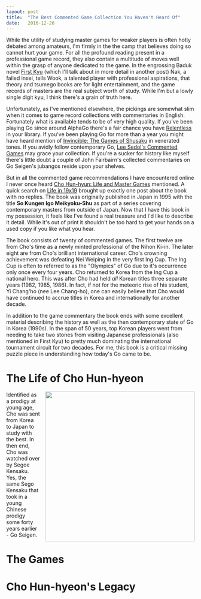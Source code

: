 ```yaml
---
layout: post
title:  "The Best Commented Game Collection You Haven't Heard Of"
date:   2016-12-26
---
```


While the utility of studying master games for weaker players is often
hotly debated among amateurs, I'm firmly in the the camp that believes
doing so cannot hurt your game. For all the profound reading present
in a professional game record, they also contain a multitude of moves
well within the grasp of anyone dedicated to the game. In the
engrossing Baduk novel [First Kyu]() (which I'll talk about in more
detail in another post) Nak, a failed insei, tells Wook, a talented
player with professional aspirations, that theory and tsumego books
are for light entertainment, and the game records of masters are the real
subject worth of study. While I'm but a lowly single digit kyu, I
think there's a grain of truth here.

Unfortunately, as I've mentioned elsewhere, the pickings are somewhat
slim when it comes to game record collections with commentaries
in English. Fortunately what is available tends to be of
very high quality. If you've been playing Go since around AlphaGo
there's a fair chance you have
[Relentless](http://senseis.xmp.net/?Relentless) in your library. If
you've been playing Go for more than a year you might have heard
mention of
[Invincible: The Games of Shusaku](http://senseis.xmp.net/?Invincible)
in venerated tones. If you avidly follow contemporary Go,
[Lee Sedol's Commented Games](http://senseis.xmp.net/?CommentedGamesByLeeSedol)
may grace your collection. If you're a sucker for history like myself
there's little doubt a couple of John Fairbairn's collected
commentaries on Go Seigen's jubangos reside upon your shelves.

But in all the commented game recommendations I have encountered online I
never once heard
[Cho Hun-hyun: Life and Master Games](http://senseis.xmp.net/?ChoHunhyunLifeAndMasterGames)
mentioned. A quick search on [Life in 19x19](http://lifein19x19.com)
brought up exactly one post about the book with no replies. The book
was originally published in Japan in 1995 with the title **So Kungen
Igo Meikyoku-Shu** as part of
a series covering contemporary masters from outside of Japan. Now that I
have this book in my possession, it feels like I've found a real
treasure and I'd like to describe it detail. While it's out of print
it shouldn't be too hard to get your hands on a used copy if you like
what you hear.

The book consists of twenty of commented games. The first twelve are
from Cho's time as a newly minted professional of the Nihon Ki-in. The
later eight are from Cho's brilliant international career. Cho's
crowning achievement was defeating Nei Weiping in the very first Ing
Cup. The Ing Cup is often to referred to as the "Olympics" of Go due
to it's occurrence only once every four years. Cho returned to Korea
from the Ing Cup a national hero. This was after Cho had held *all*
Korean titles three separate years (1982, 1985, 1986). In fact, if not
for the meteoric rise of his student, Yi Chang'ho (nee Lee Chang-ho),
one can easily believe that Cho would have continued to accrue
titles in Korea and internationally for another decade.

In addition to the game commentary the book ends with some excellent
material describing the history as well as the then contemporary state
of Go in Korea (1990s). In the span of 50 years, top Korean players
went from needing to take two stones from visiting Japanese
professionals (also mentioned in First Kyu) to pretty much dominating
the international tournament circuit for two decades. For me, this book
is a critical missing puzzle piece in understanding how today's Go
came to be.

# The Life of Cho Hun-hyeon

<image width="400" style="float: right; margin-left: 1em; margin-bottom: 0.5em;"
src="http://swannodette.github.io/baduk/assets/images/young_cho.jpg"></image>

Identified as a prodigy at young age, Cho was sent from Korea to Japan
to study with the best. In then end, Cho was watched over by Segoe
Kensaku. Yes, the same Sego Kensaku that took in a young Chinese
prodigy some forty years earlier - Go Seigen.

# The Games

# Cho Hun-hyeon's Legacy
